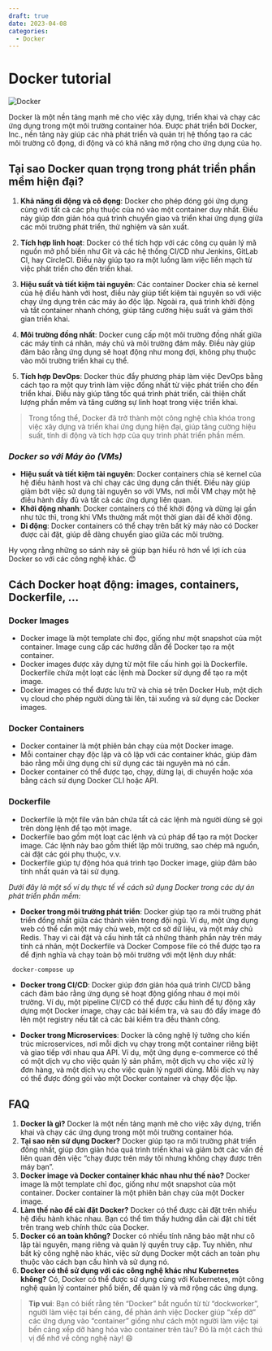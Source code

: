 ```yaml
---
draft: true 
date: 2023-04-08
categories:
  - Docker
---
```

# Docker tutorial

![Docker](https://img.shields.io/badge/docker-%230db7ed.svg?style=for-the-badge&logo=docker&logoColor=white)

Docker là một nền tảng mạnh mẽ cho việc xây dựng, triển khai và chạy các ứng dụng trong một môi trường container hóa. Được phát triển bởi Docker, Inc., nền tảng này giúp các nhà phát triển và quản trị hệ thống tạo ra các môi trường cô đọng, di động và có khả năng mở rộng cho ứng dụng của họ.

## Tại sao Docker quan trọng trong phát triển phần mềm hiện đại?

1. **Khả năng di động và cô đọng**: Docker cho phép đóng gói ứng dụng cùng với tất cả các phụ thuộc của nó vào một container duy nhất. Điều này giúp đơn giản hóa quá trình chuyển giao và triển khai ứng dụng giữa các môi trường phát triển, thử nghiệm và sản xuất.

2. **Tích hợp linh hoạt**: Docker có thể tích hợp với các công cụ quản lý mã nguồn mở phổ biến như Git và các hệ thống CI/CD như Jenkins, GitLab CI, hay CircleCI. Điều này giúp tạo ra một luồng làm việc liền mạch từ việc phát triển cho đến triển khai.

3. **Hiệu suất và tiết kiệm tài nguyên**: Các container Docker chia sẻ kernel của hệ điều hành với host, điều này giúp tiết kiệm tài nguyên so với việc chạy ứng dụng trên các máy ảo độc lập. Ngoài ra, quá trình khởi động và tắt container nhanh chóng, giúp tăng cường hiệu suất và giảm thời gian triển khai.

4. **Môi trường đồng nhất**: Docker cung cấp một môi trường đồng nhất giữa các máy tính cá nhân, máy chủ và môi trường đám mây. Điều này giúp đảm bảo rằng ứng dụng sẽ hoạt động như mong đợi, không phụ thuộc vào môi trường triển khai cụ thể.

5. **Tích hợp DevOps**: Docker thúc đẩy phương pháp làm việc DevOps bằng cách tạo ra một quy trình làm việc đồng nhất từ việc phát triển cho đến triển khai. Điều này giúp tăng tốc quá trình phát triển, cải thiện chất lượng phần mềm và tăng cường sự linh hoạt trong việc triển khai.


>Trong tổng thể, Docker đã trở thành một công nghệ chìa khóa trong việc xây dựng và triển khai ứng dụng hiện đại, giúp tăng cường hiệu suất, tính di động và tích hợp của quy trình phát triển phần mềm.

### *Docker so với Máy ảo (VMs)*

- **Hiệu suất và tiết kiệm tài nguyên**: Docker containers chia sẻ kernel của hệ điều hành host và chỉ chạy các ứng dụng cần thiết. Điều này giúp giảm bớt việc sử dụng tài nguyên so với VMs, nơi mỗi VM chạy một hệ điều hành đầy đủ và tất cả các ứng dụng liên quan.
- **Khởi động nhanh**: Docker containers có thể khởi động và dừng lại gần như tức thì, trong khi VMs thường mất một thời gian dài để khởi động.
- **Di động**: Docker containers có thể chạy trên bất kỳ máy nào có Docker được cài đặt, giúp dễ dàng chuyển giao giữa các môi trường.

Hy vọng rằng những so sánh này sẽ giúp bạn hiểu rõ hơn về lợi ích của Docker so với các công nghệ khác. 😊

## Cách Docker hoạt động: images, containers, Dockerfile, ...

### Docker Images

- Docker image là một template chỉ đọc, giống như một snapshot của một container. Image cung cấp các hướng dẫn để Docker tạo ra một container.
- Docker images được xây dựng từ một file cấu hình gọi là Dockerfile. Dockerfile chứa một loạt các lệnh mà Docker sử dụng để tạo ra một image.
- Docker images có thể được lưu trữ và chia sẻ trên Docker Hub, một dịch vụ cloud cho phép người dùng tải lên, tải xuống và sử dụng các Docker images.

### Docker Containers

- Docker container là một phiên bản chạy của một Docker image.
- Mỗi container chạy độc lập và cô lập với các container khác, giúp đảm bảo rằng mỗi ứng dụng chỉ sử dụng các tài nguyên mà nó cần.
- Docker container có thể được tạo, chạy, dừng lại, di chuyển hoặc xóa bằng cách sử dụng Docker CLI hoặc API.


### Dockerfile

- Dockerfile là một file văn bản chứa tất cả các lệnh mà người dùng sẽ gọi trên dòng lệnh để tạo một image.
- Dockerfile bao gồm một loạt các lệnh và cú pháp để tạo ra một Docker image. Các lệnh này bao gồm thiết lập môi trường, sao chép mã nguồn, cài đặt các gói phụ thuộc, v.v.
- Dockerfile giúp tự động hóa quá trình tạo Docker image, giúp đảm bảo tính nhất quán và tái sử dụng.

*Dưới đây là một số ví dụ thực tế về cách sử dụng Docker trong các dự án phát triển phần mềm:*

- **Docker trong môi trường phát triển**: Docker giúp tạo ra môi trường phát triển đồng nhất giữa các thành viên trong đội ngũ. Ví dụ, một ứng dụng web có thể cần một máy chủ web, một cơ sở dữ liệu, và một máy chủ Redis. Thay vì cài đặt và cấu hình tất cả những thành phần này trên máy tính cá nhân, một Dockerfile và Docker Compose file có thể được tạo ra để định nghĩa và chạy toàn bộ môi trường với một lệnh duy nhất:
```sh
 docker-compose up
```

- **Docker trong CI/CD**: Docker giúp đơn giản hóa quá trình CI/CD bằng cách đảm bảo rằng ứng dụng sẽ hoạt động giống nhau ở mọi môi trường. Ví dụ, một pipeline CI/CD có thể được cấu hình để tự động xây dựng một Docker image, chạy các bài kiểm tra, và sau đó đẩy image đó lên một registry nếu tất cả các bài kiểm tra đều thành công.

- **Docker trong Microservices**: Docker là công nghệ lý tưởng cho kiến trúc microservices, nơi mỗi dịch vụ chạy trong một container riêng biệt và giao tiếp với nhau qua API. Ví dụ, một ứng dụng e-commerce có thể có một dịch vụ cho việc quản lý sản phẩm, một dịch vụ cho việc xử lý đơn hàng, và một dịch vụ cho việc quản lý người dùng. Mỗi dịch vụ này có thể được đóng gói vào một Docker container và chạy độc lập.

## FAQ

1. **Docker là gì?** Docker là một nền tảng mạnh mẽ cho việc xây dựng, triển khai và chạy các ứng dụng trong một môi trường container hóa.
2. **Tại sao nên sử dụng Docker?** Docker giúp tạo ra môi trường phát triển đồng nhất, giúp đơn giản hóa quá trình triển khai và giảm bớt các vấn đề liên quan đến việc “chạy được trên máy tôi nhưng không chạy được trên máy bạn”.
3. **Docker image và Docker container khác nhau như thế nào?** Docker image là một template chỉ đọc, giống như một snapshot của một container. Docker container là một phiên bản chạy của một Docker image.
4. **Làm thế nào để cài đặt Docker?** Docker có thể được cài đặt trên nhiều hệ điều hành khác nhau. Bạn có thể tìm thấy hướng dẫn cài đặt chi tiết trên trang web chính thức của Docker.
5. **Docker có an toàn không?** Docker có nhiều tính năng bảo mật như cô lập tài nguyên, mạng riêng và quản lý quyền truy cập. Tuy nhiên, như bất kỳ công nghệ nào khác, việc sử dụng Docker một cách an toàn phụ thuộc vào cách bạn cấu hình và sử dụng nó.
6. **Docker có thể sử dụng với các công nghệ khác như Kubernetes không?** Có, Docker có thể được sử dụng cùng với Kubernetes, một công nghệ quản lý container phổ biến, để quản lý và mở rộng các ứng dụng.

> **Tip vui**: Bạn có biết rằng tên “Docker” bắt nguồn từ từ “dockworker”, người làm việc tại bến cảng, để phản ánh việc Docker giúp “xếp dỡ” các ứng dụng vào “container” giống như cách một người làm việc tại bến cảng xếp dỡ hàng hóa vào container trên tàu? Đó là một cách thú vị để nhớ về công nghệ này! 😄


